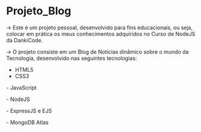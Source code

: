 # Projeto_Blog

<p>-> Este é um projeto pessoal, desenvolvido para fins educacionais, ou seja, colocar em prática os meus conhecimentos adquiridos no Curso de NodeJS da DankiCode.</p>

<p>-> O projeto consiste em um Blog de Notícias dinâmico sobre o mundo da Tecnologia, desenvolvido nas seguintes tecnologias:</p>

- HTML5
- CSS3
<p>- JavaScript</p>
<p>- NodeJS</p>
<p>- ExpressJS e EJS</p>
<p>- MongoDB Atlas</p>
